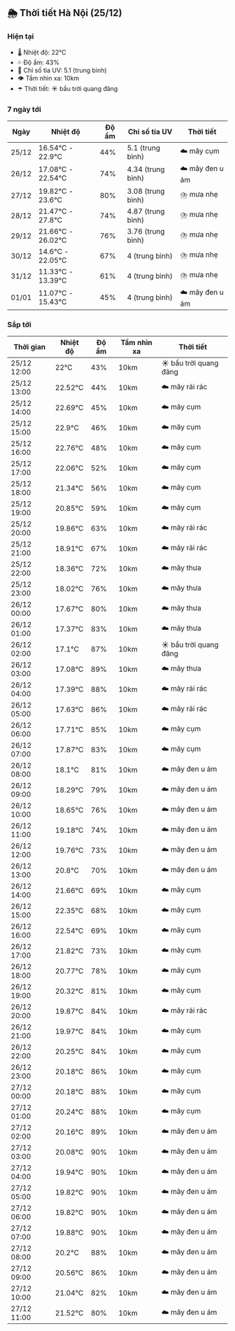 ## 🌦️ Thời tiết Hà Nội (25/12)

### Hiện tại

- 🌡️ Nhiệt độ: 22℃
- 💦 Độ ẩm: 43%
- 🌟 Chỉ số tia UV: 5.1 (trung bình)
- 👁️ Tầm nhìn xa: 10km
- ☂️ Thời tiết: ☀️ bầu trời quang đãng

### 7 ngày tới

| Ngày | Nhiệt độ | Độ ẩm | Chỉ số tia UV | Thời tiết |
| --- | --- | --- | --- | --- |
| 25/12 | 16.54℃ - 22.9℃ | 44% | 5.1 (trung bình) | ☁️ mây cụm |
| 26/12 | 17.08℃ - 22.54℃ | 74% | 4.34 (trung bình) | ☁️ mây đen u ám |
| 27/12 | 19.82℃ - 23.6℃ | 80% | 3.08 (trung bình) | ⛈️ mưa nhẹ |
| 28/12 | 21.47℃ - 27.8℃ | 74% | 4.87 (trung bình) | ⛈️ mưa nhẹ |
| 29/12 | 21.66℃ - 26.02℃ | 76% | 3.76 (trung bình) | ⛈️ mưa nhẹ |
| 30/12 | 14.6℃ - 22.05℃ | 67% | 4 (trung bình) | ⛈️ mưa nhẹ |
| 31/12 | 11.33℃ - 13.39℃ | 61% | 4 (trung bình) | ⛈️ mưa nhẹ |
| 01/01 | 11.07℃ - 15.43℃ | 45% | 4 (trung bình) | ☁️ mây đen u ám |

### Sắp tới

| Thời gian | Nhiệt độ | Độ ẩm | Tầm nhìn xa | Thời tiết |
| --- | --- | --- | --- | --- |
| 25/12 12:00 | 22℃ | 43% | 10km | ☀️ bầu trời quang đãng |
| 25/12 13:00 | 22.52℃ | 44% | 10km | ☁️ mây rải rác |
| 25/12 14:00 | 22.69℃ | 45% | 10km | ☁️ mây cụm |
| 25/12 15:00 | 22.9℃ | 46% | 10km | ☁️ mây cụm |
| 25/12 16:00 | 22.76℃ | 48% | 10km | ☁️ mây cụm |
| 25/12 17:00 | 22.06℃ | 52% | 10km | ☁️ mây cụm |
| 25/12 18:00 | 21.34℃ | 56% | 10km | ☁️ mây cụm |
| 25/12 19:00 | 20.85℃ | 59% | 10km | ☁️ mây cụm |
| 25/12 20:00 | 19.86℃ | 63% | 10km | ☁️ mây rải rác |
| 25/12 21:00 | 18.91℃ | 67% | 10km | ☁️ mây rải rác |
| 25/12 22:00 | 18.36℃ | 72% | 10km | ☁️ mây thưa |
| 25/12 23:00 | 18.02℃ | 76% | 10km | ☁️ mây thưa |
| 26/12 00:00 | 17.67℃ | 80% | 10km | ☁️ mây thưa |
| 26/12 01:00 | 17.37℃ | 83% | 10km | ☁️ mây thưa |
| 26/12 02:00 | 17.1℃ | 87% | 10km | ☀️ bầu trời quang đãng |
| 26/12 03:00 | 17.08℃ | 89% | 10km | ☁️ mây thưa |
| 26/12 04:00 | 17.39℃ | 88% | 10km | ☁️ mây rải rác |
| 26/12 05:00 | 17.63℃ | 86% | 10km | ☁️ mây rải rác |
| 26/12 06:00 | 17.71℃ | 85% | 10km | ☁️ mây cụm |
| 26/12 07:00 | 17.87℃ | 83% | 10km | ☁️ mây cụm |
| 26/12 08:00 | 18.1℃ | 81% | 10km | ☁️ mây đen u ám |
| 26/12 09:00 | 18.29℃ | 79% | 10km | ☁️ mây đen u ám |
| 26/12 10:00 | 18.65℃ | 76% | 10km | ☁️ mây đen u ám |
| 26/12 11:00 | 19.18℃ | 74% | 10km | ☁️ mây đen u ám |
| 26/12 12:00 | 19.76℃ | 73% | 10km | ☁️ mây đen u ám |
| 26/12 13:00 | 20.8℃ | 70% | 10km | ☁️ mây đen u ám |
| 26/12 14:00 | 21.66℃ | 69% | 10km | ☁️ mây cụm |
| 26/12 15:00 | 22.35℃ | 68% | 10km | ☁️ mây cụm |
| 26/12 16:00 | 22.54℃ | 69% | 10km | ☁️ mây cụm |
| 26/12 17:00 | 21.82℃ | 73% | 10km | ☁️ mây cụm |
| 26/12 18:00 | 20.77℃ | 78% | 10km | ☁️ mây cụm |
| 26/12 19:00 | 20.32℃ | 81% | 10km | ☁️ mây cụm |
| 26/12 20:00 | 19.87℃ | 84% | 10km | ☁️ mây rải rác |
| 26/12 21:00 | 19.97℃ | 84% | 10km | ☁️ mây cụm |
| 26/12 22:00 | 20.25℃ | 84% | 10km | ☁️ mây cụm |
| 26/12 23:00 | 20.18℃ | 86% | 10km | ☁️ mây cụm |
| 27/12 00:00 | 20.18℃ | 88% | 10km | ☁️ mây cụm |
| 27/12 01:00 | 20.24℃ | 88% | 10km | ☁️ mây cụm |
| 27/12 02:00 | 20.16℃ | 89% | 10km | ☁️ mây đen u ám |
| 27/12 03:00 | 20.08℃ | 90% | 10km | ☁️ mây đen u ám |
| 27/12 04:00 | 19.94℃ | 90% | 10km | ☁️ mây đen u ám |
| 27/12 05:00 | 19.82℃ | 90% | 10km | ☁️ mây đen u ám |
| 27/12 06:00 | 19.82℃ | 90% | 10km | ☁️ mây đen u ám |
| 27/12 07:00 | 19.88℃ | 90% | 10km | ☁️ mây đen u ám |
| 27/12 08:00 | 20.2℃ | 88% | 10km | ☁️ mây đen u ám |
| 27/12 09:00 | 20.56℃ | 86% | 10km | ☁️ mây đen u ám |
| 27/12 10:00 | 21.04℃ | 82% | 10km | ☁️ mây đen u ám |
| 27/12 11:00 | 21.52℃ | 80% | 10km | ☁️ mây đen u ám |
